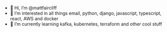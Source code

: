 - 👋 Hi, I’m @mattfaircliff
- 👀 I’m interested in all things email, python, django, javascript, typescript, react, AWS and docker
- 🌱 I’m currently learning kafka, kubernetes, terraform and other cool stuff
